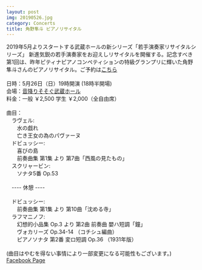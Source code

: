```yaml
---
layout: post
img: 20190526.jpg
category: Concerts
title: 角野隼斗 ピアノリサイタル
---
```

2019年5月よりスタートする武蔵ホールの新シリーズ「若手演奏家リサイタルシリーズ」
新進気鋭の若手演奏家をお迎えしリサイタルを開催する。記念すべき第1回は、昨年ピティナピアノコンペティションの特級グランプリに輝いた角野隼斗さんのピアノリサイタル。ご予約は<a href="https://t.pia.jp/pia/event/event.do?eventCd=1909033">こちら</a><br>
 <br>
日時：5月26日（日）19時開演 (18時半開場) <br>
会場：<a href="https://www.musashihall.com">音降りそそぐ武蔵ホール</a> <br>
料金：一般 ￥2,500 学生 ￥2,000（全自由席）<br>
<br>
曲目： <br>
　ラヴェル: <br>
　　水の戯れ <br>
　　亡き王女の為のパヴァーヌ <br>
　ドビュッシー:  <br>
　　喜びの島 <br>
　　前奏曲集 第1集 より 第7曲「西風の見たもの」 <br>
　スクリャービン:  <br>
　　ソナタ5番 Op.53 <br>
 <br>
　---- 休憩 ---- <br>
 <br>
　ドビュッシー: <br>
　　前奏曲集 第1集 より 第10曲「沈める寺」  <br>
　ラフマニノフ: <br>
　　幻想的小品集 Op.3 より 第2曲 前奏曲 嬰ハ短調「鐘」 <br>
　　ヴォカリーズ Op.34-14 （コチシュ編曲） <br>
　　ピアノソナタ 第2番 変ロ短調 Op.36 （1931年版） <br>
 <br>
(曲目はやむを得ない事情により一部変更になる可能性もございます。)
<a href="https://www.facebook.com/events/428673891235603/">Facebook Page</a>

